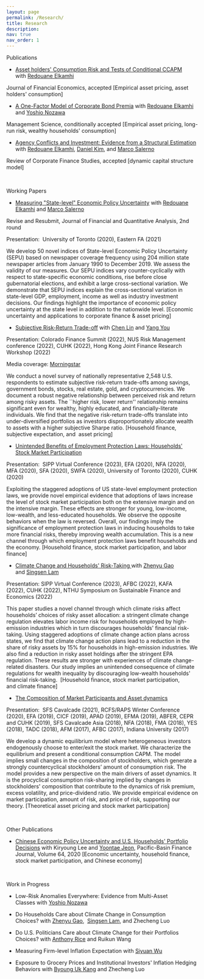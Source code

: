 ```yaml
---
layout: page
permalink: /Research/
title: Research
description: 
nav: true
nav_order: 1
---
```


<section>
    <div>
        <div tabindex="-1">
            <div>
                <div>
                    <div>
                        <div>
                            <div>
                                <div>
                                    <div>
                                        <p>Publications</p>
                                        <ul>
                                            <li>
                                                <p><a href="https://papers.ssrn.com/sol3/papers.cfm?abstract_id=3349844" target="_blank">Asset holders&apos; Consumption Risk and Tests of Conditional CCAPM</a> with&nbsp;<a href="https://www.rotman.utoronto.ca/FacultyAndResearch/Faculty/FacultyBios/Elkamhi" target="_blank">Redouane Elkamhi</a></p>
                                            </li>
                                        </ul>
                                        <p>Journal of Financial Economics, accepted&nbsp;[Empirical asset pricing,&nbsp;asset holders&apos;&nbsp;consumption]</p>
                                        <ul>
                                            <li>
                                                <p><a href="https://papers.ssrn.com/sol3/papers.cfm?abstract_id=3669068" target="_blank">A One-Factor Model of Corporate Bond Premia</a> with&nbsp;<a href="https://www.rotman.utoronto.ca/FacultyAndResearch/Faculty/FacultyBios/Elkamhi" target="_blank">Redouane Elkamhi</a> and&nbsp;<a href="https://yoshionozawa.github.io/" target="_blank">Yoshio Nozawa</a></p>
                                            </li>
                                        </ul>
                                        <p>Management Science, conditionally accepted&nbsp;[Empirical asset pricing, long-run risk, wealthy households&apos; consumption]</p>
                                        <ul>
                                            <li>
                                                <p><a href="https://academic.oup.com/rcfs/advance-article-abstract/doi/10.1093/rcfs/cfac019/6576649" target="_blank">Agency Conflicts and Investment: Evidence from a Structural Estimation</a> with&nbsp;<a href="https://www.rotman.utoronto.ca/FacultyAndResearch/Faculty/FacultyBios/Elkamhi" target="_blank">Redouane Elkamhi</a>,&nbsp;<a href="https://sites.google.com/view/danielsangkim/home" target="_blank">Daniel Kim</a>, and&nbsp;<a href="https://sites.google.com/view/marco-salerno" target="_blank">Marco Salerno</a></p>
                                            </li>
                                        </ul>
                                        <p>Review of Corporate Finance Studies,&nbsp;accepted&nbsp;[dynamic capital structure model]</p>
                                    </div>
                                </div>
                            </div>
                        </div>
                    </div>
                </div>
            </div>
        </div>
    </div>
</section>
<section>
    <div><br></div>
    <div>
        <div tabindex="-1">
            <div>
                <div>
                    <div>
                        <div>
                            <div>
                                <div>
                                    <div>
                                        <p>Working Papers</p>
                                        <ul>
                                            <li>
                                                <p><a href="https://papers.ssrn.com/sol3/papers.cfm?abstract_id=3695365" target="_blank">Measuring &quot;State-level&quot; Economic Policy Uncertainty</a> with&nbsp;<a href="https://www.rotman.utoronto.ca/FacultyAndResearch/Faculty/FacultyBios/Elkamhi" target="_blank">Redouane Elkamhi</a> and&nbsp;<a href="https://sites.google.com/view/marco-salerno" target="_blank">Marco Salerno</a></p>
                                            </li>
                                        </ul>
                                        <p>Revise and Resubmit,&nbsp;Journal of Financial and Quantitative Analysis, 2nd round</p>
                                        <p>Presentation: &nbsp;University of Toronto (2020), Eastern FA (2021)</p>
                                        <p>We develop 50 novel indices of State-level Economic Policy Uncertainty (SEPU) based on newspaper coverage frequency using 204 million state newspaper articles from January 1990 to December 2019. We assess the validity of our measures. Our SEPU indices vary counter-cyclically with respect to state-specific economic conditions, rise before close gubernatorial elections, and exhibit a large cross-sectional variation. We demonstrate that SEPU indices explain the cross-sectional variation in state-level GDP, employment, income as well as industry investment decisions. Our findings highlight the importance of economic policy uncertainty at the state level in addition to the nationwide level. [Economic uncertainty and applications to corporate finance&nbsp;&amp;&nbsp;asset pricing]</p>
                                        <ul>
                                            <li>
                                                <p><a href="http://ssrn.com/abstract=4096443" target="_blank">Subjective Risk-Return Trade-off</a> with&nbsp;<a href="https://www.hkubs.hku.hk/people/chen-lin/" target="_blank">Chen Lin</a> and&nbsp;<a href="https://yangyou1.weebly.com/" target="_blank">Yang You</a></p>
                                            </li>
                                        </ul>
                                        <p>Presentation:&nbsp;Colorado Finance Summit&nbsp;(2022),&nbsp;NUS Risk Management conference (2022), CUHK (2022), Hong Kong Joint Finance Research Workshop (2022)</p>
                                        <p>Media coverage:&nbsp;<a href="https://www.morningstar.com/news/marketwatch/20220730279/most-investors-still-dont-understand-the-relationship-between-risk-and-return-study-reveals" target="_blank">Morningstar</a></p>
                                        <p>We conduct a novel survey of nationally representative 2,548 U.S. respondents to estimate subjective risk-return trade-offs among savings, government bonds, stocks, real estate, gold, and cryptocurrencies. We document a robust negative relationship between perceived risk and return among risky assets. The ``higher risk, lower return&apos;&apos; relationship remains significant even for wealthy, highly educated, and financially-literate individuals. We find that the negative risk-return trade-offs translate into under-diversified portfolios as investors disproportionately allocate wealth to assets with a higher subjective Sharpe ratio.&nbsp;[Household finance, subjective expectation, and &nbsp;asset pricing]</p>
                                        <ul>
                                            <li>
                                                <p><a href="https://papers.ssrn.com/sol3/papers.cfm?abstract_id=4163869" target="_blank">Unintended Benefits of Employment Protection Laws: Households&apos; Stock Market Participation</a></p>
                                            </li>
                                        </ul>
                                        <p>Presentation: &nbsp;SIPP Virtual Conference (2023),&nbsp;EFA (2020), NFA (2020), MFA (2020), SFA (2020), SWFA (2020), University of Toronto (2020), CUHK (2020)</p>
                                        <p>Exploiting the staggered adoptions of US state-level employment protection laws, we provide novel empirical evidence that adoptions of laws increase the level of stock market participation both on the extensive margin and on the intensive margin. These effects are stronger for young, low-income, low-wealth, and less-educated households. We observe the opposite behaviors when the law is reversed. Overall, our findings imply the significance of employment protection laws in inducing households to take more financial risks, thereby improving wealth accumulation. This is a new channel through which employment protection laws benefit households and the economy.&nbsp;[Household finance, stock market participation, and labor finance]</p>
                                        <ul>
                                            <li>
                                                <p><a href="https://papers.ssrn.com/sol3/papers.cfm?abstract_id=4056360" target="_blank">Climate Change and Households&apos; Risk-Taking&nbsp;</a>with&nbsp;<a href="https://www.bschool.cuhk.edu.hk/staff/gao-zhenyu/" target="_blank">Zhenyu Gao</a> and&nbsp;<a href="https://grad.bschool.cuhk.edu.hk/students/lam-sing-sen/" target="_blank">Singsen Lam</a></p>
                                            </li>
                                        </ul>
                                        <p>Presentation: SIPP Virtual Conference (2023), AFBC (2022), KAFA (2022),&nbsp;CUHK (2022), NTHU Symposium on Sustainable Finance and Economics (2022)</p>
                                        <p>This paper studies a novel channel through which climate risks affect households&rsquo; choices of risky asset allocation: a stringent climate change regulation elevates labor income risk for households employed by high-emission industries which in turn discourages households&apos; financial risk-taking. Using staggered adoptions of climate change action plans across states, we find that climate change action plans lead to a reduction in the share of risky assets by 15% for households in high-emission industries. We also find a reduction in risky asset holdings after the stringent EPA regulation. These results are stronger with experiences of climate change-related disasters. Our study implies an unintended consequence of climate regulations for wealth inequality by discouraging low-wealth households&apos; financial risk-taking.&nbsp; [Household finance, stock market participation, and&nbsp;climate finance]</p>
                                        <ul>
                                            <li>
                                                <p><a href="https://papers.ssrn.com/sol3/papers.cfm?abstract_id=3349840" target="_blank">The Composition of Market Participants and Asset dynamics</a>&nbsp;</p>
                                            </li>
                                        </ul>
                                        <p>Presentation: &nbsp;SFS Cavalcade (2021), RCFS/RAPS Winter Conference (2020), EFA (2019), CICF (2019), APAD (2019), EFMA (2019), ABFER, CEPR and CUHK (2019), SFS Cavalcade Asia (2018), NFA (2018), FMA (2018), YES (2018), TADC (2018), AFM (2017), AFBC (2017), Indiana University (2017)&nbsp;</p>
                                        <p>We develop a dynamic equilibrium model where heterogeneous investors endogenously choose to enter/exit the stock market. We characterize the equilibrium and present a conditional consumption&nbsp;CAPM. The model implies small changes in the composition of stockholders, which generate a strongly countercyclical stockholders&rsquo; amount of consumption risk. The model provides a new perspective on the main drivers of asset dynamics. It is the procyclical consumption risk-sharing implied by changes in stockholders&apos; composition that contribute to the dynamics of risk premium, excess volatility, and price-dividend ratio. We provide empirical evidence on market participation, amount of risk, and price of risk, supporting our theory. [Theoretical asset pricing and stock market participation]</p>
                                    </div>
                                </div>
                            </div>
                        </div>
                    </div>
                </div>
            </div>
        </div>
    </div>
</section>
<section>
    <div><br></div>
    <div>
        <div tabindex="-1">
            <div>
                <div>
                    <div>
                        <div>
                            <div>
                                <div>
                                    <div>
                                        <p>Other Publications</p>
                                        <ul>
                                            <li>
                                                <p><a href="https://www.sciencedirect.com/science/article/pii/S0927538X20304510" target="_blank">Chinese Economic Policy Uncertainty and U.S. Households&apos; Portfolio Decisions</a> with Kiryoung Lee&nbsp;and&nbsp;<a href="https://www.degroote.mcmaster.ca/profiles/jeony5/" target="_blank">Yoontae Jeon</a>, Pacific-Basin Finance Journal, Volume 64, 2020&nbsp;[Economic uncertainty, household finance, stock market participation, and Chinese economy]</p>
                                            </li>
                                        </ul>
                                    </div>
                                </div>
                            </div>
                        </div>
                    </div>
                </div>
            </div>
        </div>
    </div>
</section>
<section>
    <div><br></div>
    <div>
        <div tabindex="-1">
            <div>
                <div>
                    <div>
                        <div>
                            <div>
                                <div>
                                    <div>
                                        <p>Work in Progress</p>
                                        <ul>
                                            <li>
                                                <p>Low-Risk Anomalies Everywhere: Evidence from Multi-Asset Classes&nbsp;with&nbsp;<a href="https://yoshionozawa.github.io/" target="_blank">Yoshio Nozawa</a></p>
                                            </li>
                                            <li>
                                                <p>Do Households Care about Climate Change in Consumption Choices?&nbsp;with&nbsp;<a href="https://www.bschool.cuhk.edu.hk/staff/gao-zhenyu/" target="_blank">Zhenyu Gao</a>,&nbsp;&nbsp;<a href="https://grad.bschool.cuhk.edu.hk/students/lam-sing-sen/" target="_blank">Singsen Lam</a>, and&nbsp;Zhecheng Luo</p>
                                            </li>
                                            <li>
                                                <p>Do U.S. Politicians Care about Climate Change for their Portfolios Choices?&nbsp;with&nbsp;<a href="https://sites.google.com/view/anthonyrice/home" target="_blank">Anthony Rice</a> and Ruikun Wang</p>
                                            </li>
                                            <li>
                                                <p>Measuring Firm-level Inflation Expectation with&nbsp;<a href="https://grad.bschool.cuhk.edu.hk/students/wu-siyuan/" target="_blank">Siyuan Wu</a></p>
                                            </li>
                                            <li>
                                                <p>Exposure to Grocery Prices and Institutional Investors&apos; Inflation Hedging Behaviors with&nbsp;<a href="https://www.polyu.edu.hk/af/bkang/" target="_blank">Byoung Uk Kang</a> and Zhecheng Luo</p>
                                            </li>
                                        </ul>
                                    </div>
                                </div>
                            </div>
                        </div>
                    </div>
                </div>
            </div>
        </div>
    </div>
</section>
